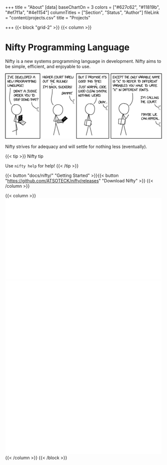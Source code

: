 +++
title = "About"
[data]
baseChartOn = 3
colors = ["#627c62", "#11819b", "#ef7f1a", "#4e1154"]
columnTitles = ["Section", "Status", "Author"]
fileLink = "content/projects.csv"
title = "Projects"

+++
{{< block "grid-2" >}}
{{< column >}}

# Nifty Programming Language

Nifty is a new systems programming language in development.
Nifty aims to be simple, efficient, and enjoyable to use.

![new_lang](/images/court_orders.JPG)

Nifty strives for adequacy and will settle for nothing less (eventually).

{{< tip >}}
Nifty tip

Use `nifty help` for help!
{{< /tip >}}

{{< button "docs/nifty/" "Getting Started" >}}{{< button "https://github.com/ATSOTECK/nifty/releases" "Download Nifty" >}}
{{< /column >}}

{{< column >}}
![hullo](/images/hullo.svg)
![pi](/images/calc_pi.svg)
{{< /column >}}
{{< /block >}}